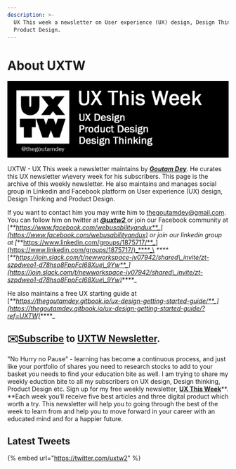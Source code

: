 ```yaml
---
description: >-
  UX This week a newsletter on User experience (UX) design, Design Thinking and
  Product Design.
---
```


# About UXTW

![](.gitbook/assets/uxtw-header.jpg)

UXTW - UX This week a newsletter maintains by [_**Goutam Dey**_](https://www.linkedin.com/company/thegoutamdey). He  curates this UX newsletter w\every week for his subscribers. This page is the archive of this weekly newsletter. He also maintains and manages  social group in Linkedin and Facebook platform on User experience (UX) design, Design Thinking and Product Design.&#x20;

If you want to contact him you may write him to  [thegoutamdey@gmail.com](mailto:thegoutamdey@gmail.com). You can follow him on twitter at [_**@uxtw2**_ ](https://twitter.com/uxtw2)or join our Facebook community at [_**https://www.facebook.com/webusabilityandux**_](https://www.facebook.com/webusabilityandux) or join our linkedin group at [_**https://www.linkedin.com/groups/1875717/**_](https://www.linkedin.com/groups/1875717/)_****_\
_****_[_**https://join.slack.com/t/newworkspace-jy07942/shared\_invite/zt-szpdweo1-d78hso8FppFcI68Xue\_9Yw**_](https://join.slack.com/t/newworkspace-jy07942/shared\_invite/zt-szpdweo1-d78hso8FppFcI68Xue\_9Yw)_****_

He also maintains a free UX starting guide at [_**https://thegoutamdey.gitbook.io/ux-design-getting-started-guide/**_](https://thegoutamdey.gitbook.io/ux-design-getting-started-guide/?ref=UXTW)_****_

## :envelope:[Subscribe](https://gmail.us17.list-manage.com/subscribe?u=1b23fd286b43ac36e4acba123\&id=0009036f95) to [UXTW Newsletter](https://gmail.us17.list-manage.com/subscribe?u=1b23fd286b43ac36e4acba123\&id=0009036f95).&#x20;

"No Hurry no Pause" - learning has become a continuous process, and just like your portfolio of shares you need to research stocks to add to your basket you needs to find your education bite as well. I am trying to share my weekly eduction bite to all my subscribers on UX design, Design thinking, Product Design etc.  Sign up for my free weekly newsletter, [**UX This Week**](https://gmail.us17.list-manage.com/subscribe?u=1b23fd286b43ac36e4acba123\&id=0009036f95)**. **Each week you’ll receive five best articles and three digital product which worth a try. This newsletter will help you to going through the best of the week to learn from and help you to move forward in your career with an educated mind and for a  happier future.

## Latest Tweets

{% embed url="https://twitter.com/uxtw2" %}

